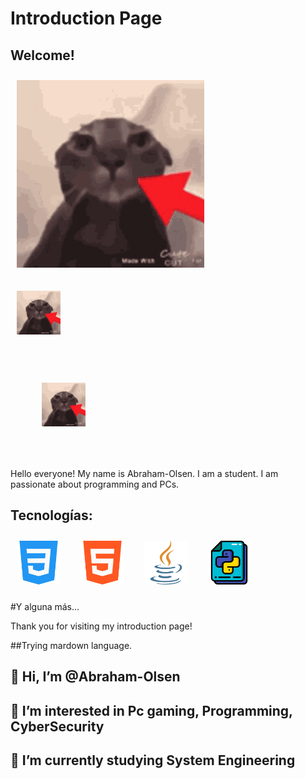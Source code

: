 # Introduction Page

## Welcome!


<img width="300px" 
    height="300px" 
    style="margin: 10px"
    src="assets/thiscat.gif"> &nbsp;

<img width="70px" 
    height="70px" 
    style="margin: 10px"
    src="assets/thiscat.gif"
    src="assets/thiscat.gif" > &nbsp;
    
 <img width="70px" 
    height="70px" 
    style="margin: 50px 50px"
    src="assets/thiscat.gif"> &nbsp;
    
Hello everyone! My name is Abraham-Olsen. I am a student. I am passionate about programming and PCs.


## Tecnologías:
<img width="70px" 
    height="70px" 
    style="margin: 10px"
    src="assets/css-3.png"> &nbsp;
<img width="70px" 
    height="70px" 
    style="margin: 10px"
    src="assets/html-5.png"> &nbsp;
 <img width="70px" 
    height="70px" 
    style="margin: 10px"
    src="assets/java.png"> &nbsp;
 <img width="70px" 
    height="70px" 
    style="margin: 10px"
    src="assets/python.png"> &nbsp;

#Y alguna más...



Thank you for visiting my introduction page!

##Trying mardown language.

## 👋 Hi, I’m @Abraham-Olsen
## 👀 I’m interested in Pc gaming, Programming, CyberSecurity 
## 🌱 I’m currently studying System Engineering


<!---
Abraham-Olsen/Abraham-Olsen is a ✨ special ✨ repository because its `README.md` (this file) appears on your GitHub profile.
You can click the Preview link to take a look at your changes.
--->
